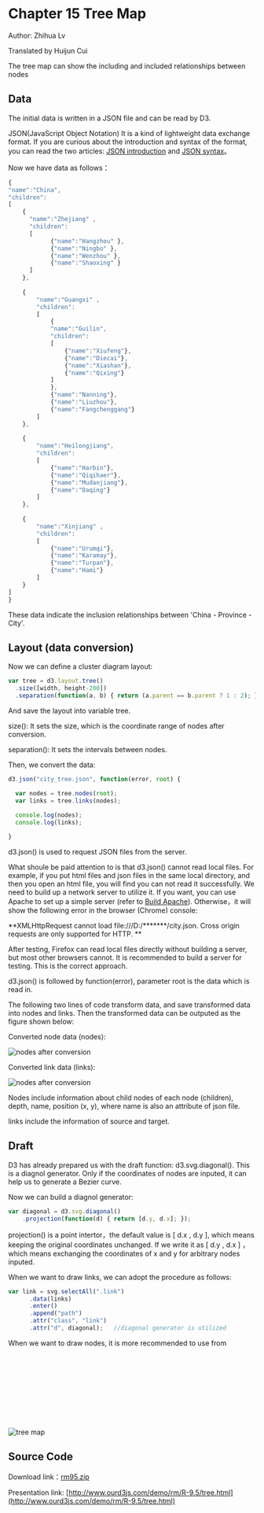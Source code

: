 # Chapter 15 Tree Map

Author: Zhihua Lv

Translated by Huijun Cui 

The tree map can show the including and included relationships between nodes

## Data

The initial data is written in a JSON file and can be read by D3.

JSON(JavaScript Object Notation) It is a kind of lightweight data exchange format. If you are curious about the introduction and syntax of the format, you can read the two articles: [JSON introduction](http://www.ourd3js.com/wordpress/?p=1852) and [JSON syntax](http://www.ourd3js.com/wordpress/?p=1874)。

Now we have data as follows：

```javascript
{
"name":"China",
"children":
[
    { 
      "name":"Zhejiang" , 
      "children":
      [
            {"name":"Hangzhou" },
            {"name":"Ningbo" },
            {"name":"Wenzhou" },
            {"name":"Shaoxing" }
      ] 
    },
    
    { 
        "name":"Guangxi" , 
        "children":
        [
            {
            "name":"Guilin",
            "children":
            [
                {"name":"Xiufeng"},
                {"name":"Diecai"},
                {"name":"Xiashan"},
                {"name":"Qixing"}
            ]
            },
            {"name":"Nanning"},
            {"name":"Liuzhou"},
            {"name":"Fangchenggang"}
        ] 
    },
    
    { 
        "name":"Heilongjiang",
        "children":
        [
            {"name":"Harbin"},
            {"name":"Qiqihaer"},
            {"name":"Mudanjiang"},
            {"name":"Daqing"}
        ] 
    },
    
    { 
        "name":"Xinjiang" , 
        "children":
        [
            {"name":"Urumqi"},
            {"name":"Karamay"},
            {"name":"Turpan"},
            {"name":"Hami"}
        ]
    }
]
}
```
These data indicate the inclusion relationships between 'China - Province - City'.

## Layout (data conversion)

Now we can define a cluster diagram layout:

```javascript
var tree = d3.layout.tree()
  .size([width, height-200])
  .separation(function(a, b) { return (a.parent == b.parent ? 1 : 2); });
```

And save the layout into variable tree.

size(): It sets the size, which is the coordinate range of nodes after conversion.

separation(): It sets the intervals between nodes.

Then, we convert the data:

```javascript
d3.json("city_tree.json", function(error, root) {

  var nodes = tree.nodes(root);
  var links = tree.links(nodes);
  
  console.log(nodes);
  console.log(links);

}
```

d3.json() is used to request JSON files from the server.

What shoule be paid attention to is that d3.json() cannot read local files. For example, if you put html files and json files in the same local directory, and then you open an html file, you will find you can not read it successfully. We need to build up a network server to utilize it. If you want, you can use Apache to set up a simple server (refer to [Build Apache](http://www.ourd3js.com/wordpress/?p=413)). Otherwise，it will show the following error in the browser (Chrome) console:

**XMLHttpRequest cannot load file:///D:/*******/city.json. Cross origin requests are only supported for HTTP. **

After testing, Firefox can read local files directly without building a server, but most other browsers cannot. It is recommended to build a server for testing. This is the correct approach. 

d3.json() is followed by function(error), parameter root is the data which is read in.

The following two lines of code transform data, and save transformed data into nodes and links. Then the transformed data can be outputed as the figure shown below: 

Converted node data (nodes):

![nodes after conversion](./images/tree-1.png)

Converted link data (links):

![nodes after conversion](./images/tree-2.png)

Nodes include information about child nodes of each node (children), depth, name, position (x, y), where name is also an attribute of json file.

links include the information of source and target.

## Draft

D3 has already prepared us with the draft function: d3.svg.diagonal(). This is a diagnol generator. Only if the coordinates of nodes are inputed, it can help us to generate a Bezier curve.

Now we can build a diagnol generator:

```javascript
var diagonal = d3.svg.diagonal()
    .projection(function(d) { return [d.y, d.x]; });
```

projection() is a point intertor，the default value is [ d.x , d.y ], which means keeping the original coordinates unchanged. If we write it as [ d.y , d.x ] ，which means exchanging the coordinates of x and y for arbitrary nodes inputed.

When we want to draw links, we can adopt the procedure as follows: 

```javascript
var link = svg.selectAll(".link")
      .data(links)
      .enter()
      .append("path")
      .attr("class", "link")
      .attr("d", diagonal);   //diagonal generator is utilized 
```

When we want to draw nodes, it is more recommended to use <circle> from <svg>, just as it was used in some part above. The final result is:

![tree map](./images/tree-3.png)

## Source Code

Download link：[rm95.zip](http://www.ourd3js.com/src/rm/rm95.zip)

Presentation link: [http://www.ourd3js.com/demo/rm/R-9.5/tree.html](http://www.ourd3js.com/demo/rm/R-9.5/tree.html)

